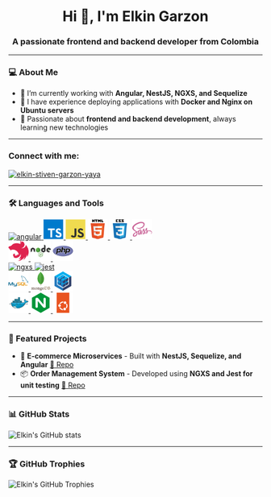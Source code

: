 <h1 align="center">Hi 👋, I'm Elkin Garzon</h1>
<h3 align="center">A passionate frontend and backend developer from Colombia</h3>

---

### 💻 About Me  
- 🔭 I’m currently working with **Angular, NestJS, NGXS, and Sequelize**  
- 🚀 I have experience deploying applications with **Docker and Nginx on Ubuntu servers**  
- 🎯 Passionate about **frontend and backend development**, always learning new technologies  

---

<h3 align="left">Connect with me:</h3>
<p align="left">
<a href="https://linkedin.com/in/elkin-stiven-garzon-yaya" target="blank"><img align="center" src="https://raw.githubusercontent.com/rahuldkjain/github-profile-readme-generator/master/src/images/icons/Social/linked-in-alt.svg" alt="elkin-stiven-garzon-yaya" height="30" width="40" /></a>
</p>


---

### 🛠️ Languages and Tools  
<p align="left"> 
  <!-- Frontend -->
  <a href="https://angular.io" target="_blank" rel="noreferrer">
    <img src="https://angular.io/assets/images/logos/angular/angular.svg" alt="angular" width="40" height="40"/>
  </a>  
  <a href="https://www.typescriptlang.org/" target="_blank" rel="noreferrer">
    <img src="https://raw.githubusercontent.com/devicons/devicon/master/icons/typescript/typescript-original.svg" alt="typescript" width="40" height="40"/>
  </a>
  <a href="https://developer.mozilla.org/en-US/docs/Web/JavaScript" target="_blank" rel="noreferrer">
    <img src="https://raw.githubusercontent.com/devicons/devicon/master/icons/javascript/javascript-original.svg" alt="javascript" width="40" height="40"/>
  </a>  
  <a href="https://www.w3.org/html/" target="_blank" rel="noreferrer">
    <img src="https://raw.githubusercontent.com/devicons/devicon/master/icons/html5/html5-original-wordmark.svg" alt="html5" width="40" height="40"/>
  </a>  
  <a href="https://www.w3schools.com/css/" target="_blank" rel="noreferrer">
    <img src="https://raw.githubusercontent.com/devicons/devicon/master/icons/css3/css3-original-wordmark.svg" alt="css3" width="40" height="40"/>
  </a>  
  <a href="https://sass-lang.com" target="_blank" rel="noreferrer">
    <img src="https://raw.githubusercontent.com/devicons/devicon/master/icons/sass/sass-original.svg" alt="sass" width="40" height="40"/>
  </a>  
  <br />

  <!-- Backend -->
  <a href="https://nestjs.com/" target="_blank" rel="noreferrer">
    <img src="https://raw.githubusercontent.com/devicons/devicon/master/icons/nestjs/nestjs-plain.svg" alt="nestjs" width="40" height="40"/>
  </a>
  <a href="https://nodejs.org" target="_blank" rel="noreferrer">
    <img src="https://raw.githubusercontent.com/devicons/devicon/master/icons/nodejs/nodejs-original-wordmark.svg" alt="nodejs" width="40" height="40"/>
  </a>  
  <a href="https://www.php.net" target="_blank" rel="noreferrer">
    <img src="https://raw.githubusercontent.com/devicons/devicon/master/icons/php/php-original.svg" alt="php" width="40" height="40"/>
  </a>  
  <br />

  <!-- State Management & Testing -->
  <a href="https://www.ngxs.io/" target="_blank" rel="noreferrer">
    <img src="https://avatars.githubusercontent.com/u/33885639?s=200&v=4" alt="ngxs" width="40" height="40"/>
  </a>
  <a href="https://jestjs.io" target="_blank" rel="noreferrer">
    <img src="https://www.vectorlogo.zone/logos/jestjsio/jestjsio-icon.svg" alt="jest" width="40" height="40"/>
  </a>  
  <br />

  <!-- Databases -->
  <a href="https://www.mysql.com/" target="_blank" rel="noreferrer">
    <img src="https://raw.githubusercontent.com/devicons/devicon/master/icons/mysql/mysql-original-wordmark.svg" alt="mysql" width="40" height="40"/>
  </a>  
  <a href="https://www.mongodb.com/" target="_blank" rel="noreferrer">
    <img src="https://raw.githubusercontent.com/devicons/devicon/master/icons/mongodb/mongodb-original-wordmark.svg" alt="mongodb" width="40" height="40"/>
  </a>  
  <a href="https://sequelize.org/" target="_blank" rel="noreferrer">
    <img src="https://raw.githubusercontent.com/devicons/devicon/master/icons/sequelize/sequelize-original.svg" alt="sequelize" width="40" height="40"/>
  </a>
  <br />

  <!-- DevOps & Servers -->
  <a href="https://www.docker.com/" target="_blank" rel="noreferrer">
    <img src="https://raw.githubusercontent.com/devicons/devicon/master/icons/docker/docker-original.svg" alt="docker" width="40" height="40"/>
  </a>
  <a href="https://www.nginx.com/" target="_blank" rel="noreferrer">
    <img src="https://raw.githubusercontent.com/devicons/devicon/master/icons/nginx/nginx-original.svg" alt="nginx" width="40" height="40"/>
  </a>
  <a href="https://ubuntu.com/" target="_blank" rel="noreferrer">
    <img src="https://raw.githubusercontent.com/devicons/devicon/master/icons/ubuntu/ubuntu-plain.svg" alt="ubuntu" width="40" height="40"/>
  </a>
</p>

---

### 🚀 Featured Projects  
- 🛒 **E-commerce Microservices** - Built with **NestJS, Sequelize, and Angular** [🔗 Repo](#)  
- 📦 **Order Management System** - Developed using **NGXS and Jest for unit testing** [🔗 Repo](#)  

---

### 📊 GitHub Stats  
<p align="left">
  <img src="https://github-readme-stats.vercel.app/api?username=elkingarzon&show_icons=true&theme=radical" alt="Elkin's GitHub stats" />
</p>

---

### 🏆 GitHub Trophies  
<p align="left">
  <img src="https://github-profile-trophy.vercel.app/?username=elkingarzon&theme=onedark" alt="Elkin's GitHub Trophies" />
</p>
